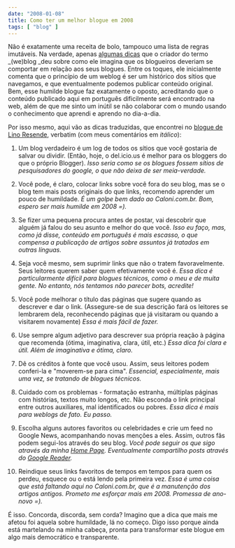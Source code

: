 ```yaml
---
date: "2008-01-08"
title: Como ter um melhor blogue em 2008
tags: [ "blog" ]
---
```

Não é exatamente uma receita de bolo, tampouco uma lista de regras imutáveis. Na verdade, apenas [algumas dicas](http://www.wired.com/culture/lifestyle/news/2007/12/blog_advice) que o criador do termo _(we)blog _deu sobre como ele imagina que os blogueiros deveriam se comportar em relação aos seus blogues. Entre os toques, ele inicialmente comenta que o princípio de um weblog é ser um histórico dos sítios que navegamos, e que eventualmente podemos publicar conteúdo original. Bem, esse humilde blogue faz exatamente o oposto, acreditando que o conteúdo publicado aqui em português dificilmente será encontrado na web, além de que me sinto um inútil se não colaborar com o mundo usando o conhecimento que aprendi e aprendo no dia-a-dia.

Por isso mesmo, aqui vão as dicas traduzidas, que encontrei no [blogue de Lino Resende](http://www.linoresende.com.br/blog/os-conselhos-de-um-veterano/), verbatim (com meus comentários em _itálico_):

	
  1. Um blog verdadeiro é um log de todos os sítios que você gostaria de salvar ou dividir. (Então, hoje, o del.icio.us é melhor para os bloggers do que o próprio Blogger).
_Isso seria como se os blogues fossem sítios de pesquisadores do google, o que não deixa de ser meia-verdade._

	
  2. Você pode, é claro, colocar links sobre você fora do seu blog, mas se o blog tem mais posts originais do que links, recomendo aprender um pouco de humildade.
_É um golpe bem dado ao Caloni.com.br. Bom, espero ser mais humilde em 2008 =)._

	
  3. Se fizer uma pequena procura antes de postar, vai descobrir que alguém já falou do seu asunto e melhor do que você.
_Isso eu faço, mas, como já disse, conteúdo em português é mais escasso, o que compensa a publicação de artigos sobre assuntos já tratados em outras línguas._

	
  4. Seja você mesmo, sem suprimir links que não o tratem favoravelmente. Seus leitores querem saber quem efetivamente você é.
_Essa dica é particularmente difícil para blogues técnicos, como o meu e de muita gente. No entanto, nós tentamos não parecer bots, acredite!_

	
  5. Você pode melhorar o título das páginas que sugere quando as descrever e dar o link. (Assegure-se de sua descrição fará os leitores se lembrarem dela, reconhecendo páginas que já visitaram ou quando a visitarem novamente)
_Essa é mais fácil de fazer._

	
  6. Use sempre algum adjetivo para descrever sua própria reação à página que recomenda (ótima, imaginativa, clara, útil, etc.)
_Essa dica foi clara e útil. Além de imaginativa e ótima, claro._

	
  7. Dê os créditos à fonte que você usou. Assim, seus leitores podem conferi-la e "moverem-se para cima".
_Essencial, especialmente, mais uma vez, se tratando de blogues técnicos._

	
  8. Cuidado com os problemas - formatação estranha, múltiplas páginas com histórias, textos muito longos, etc. Não esconda o link principal entre outros auxiliares, mal identificados ou pobres.
_Essa dica é mais para weblogs de fato. Eu passo._

	
  9. Escolha alguns autores favoritos ou celebridades e crie um feed no Google News, acompanhando novas menções a eles. Assim, outros fãs podem segui-los através do seu blog.
_Você pode seguir os que sigo através da minha [Home Page](http://www.caloni.com.br). Eventualmente compartilho posts através do [Google Reader](http://www.google.com/reader/shared/09109253063119516476)._

	
  10. Reindique seus links favoritos de tempos em tempos para quem os perdeu, esquece ou o está lendo pela primeira vez.
_Essa é uma coisa que está faltando aqui no Caloni.com.br, que é a manutenção dos artigos antigos. Prometo me esforçar mais em 2008. Promessa de ano-novo =)._

É isso. Concorda, discorda, sem corda? Imagino que a dica que mais me afetou foi aquela sobre humildade, lá no começo. Digo isso porque ainda está martelando na minha cabeça, pronta para transformar este blogue em algo mais democrático e transparente.
